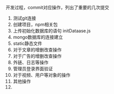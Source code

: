 开发过程，commit对应操作，列出了重要的几次提交

1. 测试git连接
2. 创建项目，npm相关包
3. 上传初始化数据库的语句 initDataase.js
4. mongo数据库的连接建立
5. static静态文件
6. 对于文章的增删改查操作
7. 对于广告的增删改查操作
8. 外链、日志等操作
9. 管理员登录界面验证
10. 对于视频、用户等对象的操作
11. 其他操作
12. 

